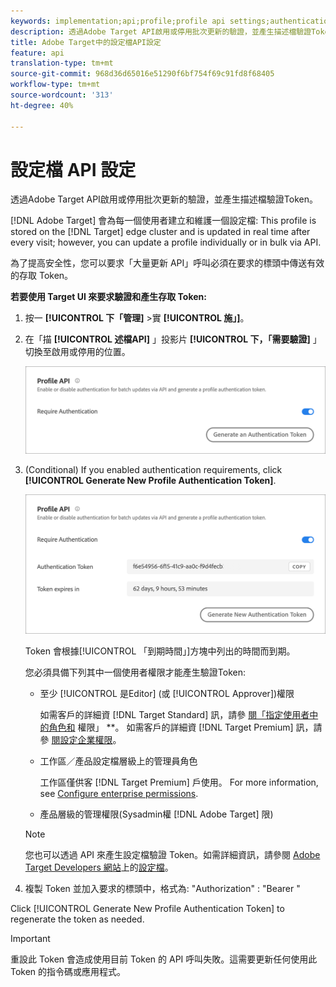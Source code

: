 ```yaml
---
keywords: implementation;api;profile;profile api settings;authentication token
description: 透過Adobe Target API啟用或停用批次更新的驗證，並產生描述檔驗證Token。
title: Adobe Target中的設定檔API設定
feature: api
translation-type: tm+mt
source-git-commit: 968d36d65016e51290f6bf754f69c91fd8f68405
workflow-type: tm+mt
source-wordcount: '313'
ht-degree: 40%

---
```



# 設定檔 API 設定

透過Adobe Target API啟用或停用批次更新的驗證，並產生描述檔驗證Token。

[!DNL Adobe Target] 會為每一個使用者建立和維護一個設定檔: This profile is stored on the [!DNL Target] edge cluster and is updated in real time after every visit; however, you can update a profile individually or in bulk via API.

為了提高安全性，您可以要求「大量更新 API」呼叫必須在要求的標頭中傳送有效的存取 Token。

**若要使用 Target UI 來要求驗證和產生存取 Token:**

1. 按一 **[!UICONTROL 下「管理]** >實 **[!UICONTROL 施」]**。
1. 在「描 **[!UICONTROL 述檔API]** 」投影片 **[!UICONTROL 下，「需要驗證]** 」切換至啟用或停用的位置。

   ![](assets/profile_api_settings.png)

1. (Conditional) If you enabled authentication requirements, click **[!UICONTROL Generate New Profile Authentication Token]**.

   ![](assets/profile_api_settings_2.png)

   Token 會根據[!UICONTROL 「到期時間」]方塊中列出的時間而到期。

   您必須具備下列其中一個使用者權限才能產生驗證Token:

   * 至少 [!UICONTROL 是Editor] (或 [!UICONTROL Approver])權限

      如需客戶的詳細資 [!DNL Target Standard] 訊，請參 [閱「指定使用者中的角色和](/help/administrating-target/c-user-management/c-user-management/user-management.md#roles-permissions) 權限」 **。 如需客戶的詳細資 [!DNL Target Premium] 訊，請參 [閱設定企業權限](/help/administrating-target/c-user-management/property-channel/properties-overview.md)。

   * 工作區／產品設定檔層級上的管理員角色

      工作區僅供客 [!DNL Target Premium] 戶使用。 For more information, see [Configure enterprise permissions](/help/administrating-target/c-user-management/property-channel/properties-overview.md).

   * 產品層級的管理權限(Sysadmin權 [!DNL Adobe Target] 限)
   >[!NOTE]
   >
   >您也可以透過 API 來產生設定檔驗證 Token。如需詳細資訊，請參閱 [Adobe Target Developers 網站](https://developers.adobetarget.com/)上的[設定檔](https://developers.adobetarget.com/api/#profiles)。

1. 複製 Token 並加入要求的標頭中，格式為: &quot;Authorization&quot; : &quot;Bearer &quot;

Click [!UICONTROL Generate New Profile Authentication Token] to regenerate the token as needed.

>[!IMPORTANT]
>
>重設此 Token 會造成使用目前 Token 的 API 呼叫失敗。這需要更新任何使用此 Token 的指令碼或應用程式。
